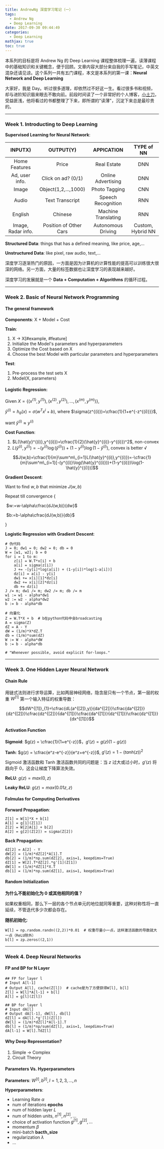 ```yaml
---
title: AndrewNg 深度学习笔记（一）
tags:
  - Andrew Ng
  - Deep Learning
date: 2017-09-30 09:44:49
categories:
  - Deep Learning
mathjax: true
toc: true
---
```


本系列的目标是将 Andrew Ng 的 Deep Learning 课程整体梳理一遍，读薄课程中的基础知识和关键概念，便于回顾。文章内容大部分来自我的手写笔记，中英文混杂还请见谅。这个系列一共有五门课程，本文是本系列的第一课：**Neural Network and Deep Learning**

<!--more-->

大家好，我是 Day。听过很多道理，却依然过不好这一生。看过很多书和视频，却与进阶知识眉来眼去不敢向前。前段时间读了一个非常好的个人博客，[小土刀](http://wdxtub.com/)，受益匪浅，他将看过的书都整理了下来，即所谓的"读薄"，沉淀下来总是最珍贵的。

------

### Week 1. Introducting to Deep Learning

**Supervised Learning for Neural Network**:

|      INPUTX)       |       OUTPUT(Y)        |     APPICATION      |    TYPE of NN     |
| :----------------: | :--------------------: | :-----------------: | :---------------: |
|   Home Features    |         Price          |     Real Estate     |        DNN        |
|   Ad, user info.   |   Click on ad? (0/1)   | Online Advertising  |        DNN        |
|       Image        |  Object(1,2,...,1000)  |    Photo Tagging    |        CNN        |
|       Audio        |    Text Transcript     | Speech Recognition  |        RNN        |
|      English       |        Chinese         | Machine Translating |        RNN        |
| Image, Radar info. | Position of Other Cars | Autonomous Driving  | Custom, Hybrid NN |

**Structured Data**: things that has a defined meaning, like price, age,...

**Unstructured Data**: like pixel, raw audio, text,...

深度学习逐渐热门的原因，一方面是因为计算机的计算性能的提高可以训练很大很深的网络。另一方面，大量的标签数据也让深度学习的表现越来越好。

深度学习的发展就是一个 **Data + Computation + Algorithms** 的循环过程。

------

###  Week 2. Basic of Neural Network Programming

#### The general framework

**Components**: X + Model + Cost

**Train**: 

1. X -> X[#example, #feature]
2. Initialize the Model's parameters and hyperparameters
3. Optimize the Cost based on X
4. Choose the best Model with particular parameters and hyperparameters

**Test**: 

1. Pre-process the test sets X
2. Model(X, parameters)

#### Logistic Regression:

Given $X=\lbrace(x^{(1)},y^{(1)}), (x^{(2)},y^{(2)}),...,(x^{(m)},y^{(m)})\rbrace$, 

$\hat{y}^{(i)}=h_{\theta}(x)=\sigma(w^Tx^{i}+b)$, where $\sigma(z^{(i)})=\cfrac{1}{1+e^{-z^{(i)}}}$,

want $\hat{y}^{(i)} \approx y^{(i)}$

**Cost Function**:

1. $L(\hat{y}^{(i)},y^{(i)})=\cfrac{1}{2}(\hat{y}^{(i)}-y^{(i)})^2$, non-convex
2. $L(\hat{y}^{(i)},y^{(i)})=-(y^{(i)}\log(\hat{y}^{(i)}))+(1-y^{(i)})\log(1-\hat{y}^{(i)})$, convex is better √

 $$J(w,b)=\cfrac{1}{m}\sum^m\_{i=1}L(\hat{y}^{(i)},y^{(i)})=-\cfrac{1}{m}\sum^m\_{i=1}[-(y^{(i)}\log(\hat{y}^{(i)}))+(1-y^{(i)})\log(1-\hat{y}^{(i)})]$$

**Gradient Descent**:

Want to find $w, b$ that minimize $J(w, b)$

Repeat till convergence {

​	$w:=w-\alpha\cfrac{dJ(w,b)}{dw}$

​	$b:=b-\alpha\cfrac{dJ(w,b)}{db}$

}

**Logistic Regression with Gradient Descent**:

```
# 伪代码
J = 0; dw1 = 0; dw2 = 0; db = 0
W = [w1, w2]; b = 0
for i = 1 to m:
	z[i] = W.T*x[i] + b
	a[i] = sigma(z[i])
	J += -[y[i]*log(a[i]) + (1-y[i])*log(1-a[i])]
	dz[i] = a[i] - y[i]
	dw1 += x[i][1]*dz[i]
	dw2 += x[i][2]*dz[i]
	db += dz[i]
J /= m; dw1 /= m; dw2 /= m; db /= m
w1 := w1 - alpha*dw1
w2 := w2 - alpha*dw2
b := b - alpha*db

# 向量化
Z = W.T*X + b  # b在python代码中会broadcasting
A = sigma(Z)
dZ = A - Y
dW = (1/m)*X*dZ.T
db = (1/m)*sum(dZ)
W := W - alpha*dW
b := b - alpha*db

# "Whenever possible, avoid explicit for-loops."
```

------

###  Week 3. One Hidden Layer Neural Network

#### Chain Rule

用链式法则进行求导运算，比如两层神经网络，隐含层只有一个节点，第一层的权重 $W^{[1]}$ 第一个输入特征的权重导数：

 $$dW^{[1]}_{1}=\cfrac{dL(a^{[2]},y)}{da^{[2]}}\cfrac{da^{[2]}}{dz^{[2]}}\cfrac{dz^{[2]}}{da^{[1]}}\cfrac{da^{[1]}}{dz^{[1]}}\cfrac{dz^{[1]}}{dx^{[1]}}$$

#### Activation Function

**Sigmoid**: $g(z) = \cfrac{1}{1+e^{-z}}$$，$$g'(z)=g(z)(1-g(z))$

**Tanh**: $g(z) = \cfrac{e^z-e^{-z}}{e^z+e^{-z}}$, $g'(z)=1-(tanh(z))^2$

Sigmoid 激活函数和 Tanh 激活函数共同的问题是：当 $z$ 过大或过小时，$g'(z)$ 将趋向于 0，这会让梯度下降算法失效。

**ReLU**: $g(z)=max(0,z)$

**Leaky ReLU**: $g(z)=max(0.01z,z)$ 

#### Folmulas for Computing Derivatives

**Forward Propagation**:

```
Z[1] = W[1]*X + b[1]
A[1] = g[1](Z[1])
Z[2] = W[2]A[1] + b[2]
A[2] = g[2](Z[2]) = sigma(Z[2])
```

**Back Propagation**:

```
dZ[2] = A[2] - Y
dW[2] = (1/m)*dZ[2]*A[1].T
db[2] = (1/m)*np.sum(dZ[2], axis=1, keepdims=True)
dZ[1] = W[2].T*dZ[2].*g'[1](Z[1])
dW[1] = (1/m)*dZ[1]*X.T
db[1] = (1/m)*np.sum(dZ[1], axis=1, keepdims=True)
```

#### Random Initialization

**为什么不能初始化为 0 或其他相同的值？**

如果权重相同，那么下一层的各个节点单元的地位就同等重要，这种对称性将一直延续，不管迭代多少次都会存在。

**随机初始化**:

```
W[l] = np.random.randn((2,2))*0.01  # 权重尽量小一点，这样激活函数的导数就大一点（ReLU除外）
b[l] = zp.zeros((2,1))
```

------

###  Week 4. Deep Neural Networks

#### FP and BP for N Layer

```
## FP for layer l
# Input A[l-1]
# Output A[l], cache(Z[l])  # cache是为了方便获得W[l], b[l]
Z[l] = W[l]*A[l-1] + b[l]
A[l] = g[l](Z[l])

## BP for layer l
# Input dA[l]
# Output dA[l-1], dW[l], db[l]
dZ[l] = dA[l].*g'[l](Z[l])
dW[l] = (1/m)*dZ[l]*A[l-1].T
db[l] = (1/m)*np/sum(dZ[l], axis=1, leepdims=True)
dA[l-1] = W[l].TdZ[l]
```

#### Why Deep Representation?

1. Simple -> Complex
2. Circuit Theory

#### Parameters Vs. Hyperparameters

**Parameters**: $W^{[l]},b^{[l]},l = 1,2,3,...,n$

**Hyperparameters**:

- Learning Rate $\alpha$
- num of iterations **epochs**
- num of hidden layer $L$
- num of hidden units, $n^{[1]},n^{[2]},...$
- choice of activation function $g^{[1]},g^{[2]},...$
- momentum $\beta$
- mini-batch **bacth_size**
- regularization $\lambda$
- ...